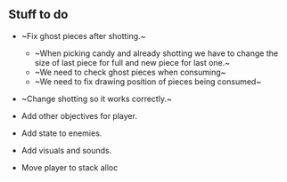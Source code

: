 ## Stuff to do
- ~Fix ghost pieces after shotting.~
    - ~When picking candy and already shotting we have to change the size of last piece for full and new piece for last one.~
    - ~We need to check ghost pieces when consuming~
    - ~We need to fix drawing position of pieces being consumed~


- ~Change shotting so it works correctly.~
- Add other objectives for player.
- Add state to enemies.
- Add visuals and sounds.
- Move player to stack alloc
